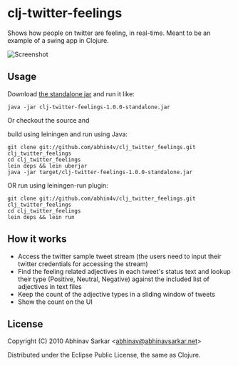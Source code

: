 ﻿# clj-twitter-feelings

Shows how people on twitter are feeling, in real-time.
Meant to be an example of a swing app in Clojure.

![Screenshot](http://img176.imageshack.us/img176/1198/154823046.png)

## Usage

Download [the standalone jar][1] and run it like:

    java -jar clj-twitter-feelings-1.0.0-standalone.jar

Or checkout the source and

build using leiningen and run using Java:

    git clone git://github.com/abhin4v/clj_twitter_feelings.git clj_twitter_feelings
    cd clj_twitter_feelings
    lein deps && lein uberjar
    java -jar target/clj-twitter-feelings-1.0.0-standalone.jar

OR run using leiningen-run plugin:

    git clone git://github.com/abhin4v/clj_twitter_feelings.git clj_twitter_feelings
    cd clj_twitter_feelings
    lein deps && lein run

## How it works

* Access the twitter sample tweet stream (the users need to input their twitter 
credentials for accessing the stream)
* Find the feeling related adjectives in each tweet's status text and lookup 
their type (Positive, Neutral, Negative) against the included list of adjectives 
in text files
* Keep the count of the adjective types in a sliding window of tweets
* Show the count on the UI

## License

Copyright (C) 2010 Abhinav Sarkar &lt;abhinav@abhinavsarkar.net&gt;

Distributed under the Eclipse Public License, the same as Clojure.

[1]: http://github.com/downloads/abhin4v/clj_twitter_feelings/clj-twitter-feelings-1.0.0-standalone.jar
